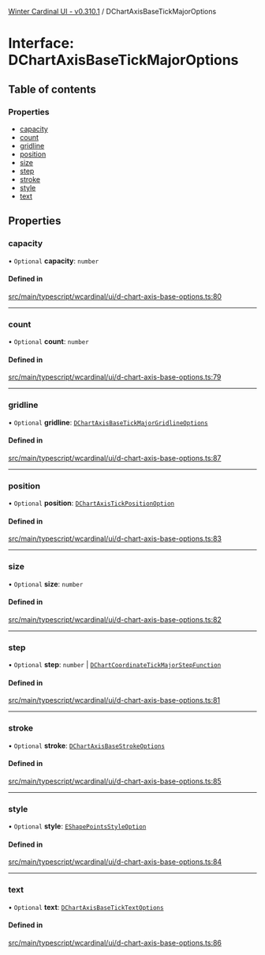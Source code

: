 [Winter Cardinal UI - v0.310.1](../index.md) / DChartAxisBaseTickMajorOptions

# Interface: DChartAxisBaseTickMajorOptions

## Table of contents

### Properties

- [capacity](DChartAxisBaseTickMajorOptions.md#capacity)
- [count](DChartAxisBaseTickMajorOptions.md#count)
- [gridline](DChartAxisBaseTickMajorOptions.md#gridline)
- [position](DChartAxisBaseTickMajorOptions.md#position)
- [size](DChartAxisBaseTickMajorOptions.md#size)
- [step](DChartAxisBaseTickMajorOptions.md#step)
- [stroke](DChartAxisBaseTickMajorOptions.md#stroke)
- [style](DChartAxisBaseTickMajorOptions.md#style)
- [text](DChartAxisBaseTickMajorOptions.md#text)

## Properties

### capacity

• `Optional` **capacity**: `number`

#### Defined in

[src/main/typescript/wcardinal/ui/d-chart-axis-base-options.ts:80](https://github.com/winter-cardinal/winter-cardinal-ui/blob/v0.310.1/src/main/typescript/wcardinal/ui/d-chart-axis-base-options.ts#L80)

___

### count

• `Optional` **count**: `number`

#### Defined in

[src/main/typescript/wcardinal/ui/d-chart-axis-base-options.ts:79](https://github.com/winter-cardinal/winter-cardinal-ui/blob/v0.310.1/src/main/typescript/wcardinal/ui/d-chart-axis-base-options.ts#L79)

___

### gridline

• `Optional` **gridline**: [`DChartAxisBaseTickMajorGridlineOptions`](DChartAxisBaseTickMajorGridlineOptions.md)

#### Defined in

[src/main/typescript/wcardinal/ui/d-chart-axis-base-options.ts:87](https://github.com/winter-cardinal/winter-cardinal-ui/blob/v0.310.1/src/main/typescript/wcardinal/ui/d-chart-axis-base-options.ts#L87)

___

### position

• `Optional` **position**: [`DChartAxisTickPositionOption`](../index.md#dchartaxistickpositionoption)

#### Defined in

[src/main/typescript/wcardinal/ui/d-chart-axis-base-options.ts:83](https://github.com/winter-cardinal/winter-cardinal-ui/blob/v0.310.1/src/main/typescript/wcardinal/ui/d-chart-axis-base-options.ts#L83)

___

### size

• `Optional` **size**: `number`

#### Defined in

[src/main/typescript/wcardinal/ui/d-chart-axis-base-options.ts:82](https://github.com/winter-cardinal/winter-cardinal-ui/blob/v0.310.1/src/main/typescript/wcardinal/ui/d-chart-axis-base-options.ts#L82)

___

### step

• `Optional` **step**: `number` \| [`DChartCoordinateTickMajorStepFunction`](../index.md#dchartcoordinatetickmajorstepfunction)

#### Defined in

[src/main/typescript/wcardinal/ui/d-chart-axis-base-options.ts:81](https://github.com/winter-cardinal/winter-cardinal-ui/blob/v0.310.1/src/main/typescript/wcardinal/ui/d-chart-axis-base-options.ts#L81)

___

### stroke

• `Optional` **stroke**: [`DChartAxisBaseStrokeOptions`](DChartAxisBaseStrokeOptions.md)

#### Defined in

[src/main/typescript/wcardinal/ui/d-chart-axis-base-options.ts:85](https://github.com/winter-cardinal/winter-cardinal-ui/blob/v0.310.1/src/main/typescript/wcardinal/ui/d-chart-axis-base-options.ts#L85)

___

### style

• `Optional` **style**: [`EShapePointsStyleOption`](../index.md#eshapepointsstyleoption)

#### Defined in

[src/main/typescript/wcardinal/ui/d-chart-axis-base-options.ts:84](https://github.com/winter-cardinal/winter-cardinal-ui/blob/v0.310.1/src/main/typescript/wcardinal/ui/d-chart-axis-base-options.ts#L84)

___

### text

• `Optional` **text**: [`DChartAxisBaseTickTextOptions`](DChartAxisBaseTickTextOptions.md)

#### Defined in

[src/main/typescript/wcardinal/ui/d-chart-axis-base-options.ts:86](https://github.com/winter-cardinal/winter-cardinal-ui/blob/v0.310.1/src/main/typescript/wcardinal/ui/d-chart-axis-base-options.ts#L86)
